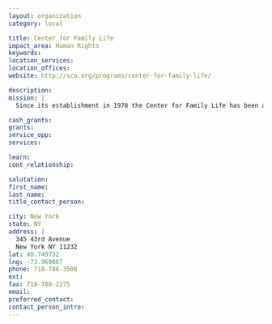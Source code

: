 ```yaml
---
layout: organization
category: local

title: Center for Family Life
impact_area: Human Rights
keywords: 
location_services: 
location_offices: 
website: http://sco.org/programs/center-for-family-life/

description: 
mission: |
  Since its establishment in 1978 the Center for Family Life has been an integral source of assistance to immigrant families in Sunset Park, Brooklyn, a community struggling with poverty, unemployment, health issues, drug-related problems, youth gang activity, a housing shortage, and oversubscribed schools

cash_grants: 
grants: 
service_opp: 
services: 

learn: 
cont_relationship: 

salutation: 
first_name: 
last_name: 
title_contact_person: 

city: New York
state: NY
address: |
  345 43rd Avenue  
  New York NY 11232
lat: 40.749732
lng: -73.969887
phone: 718-788-3500
ext: 
fax: 718-788-2275
email: 
preferred_contact: 
contact_person_intro: 
---
```

